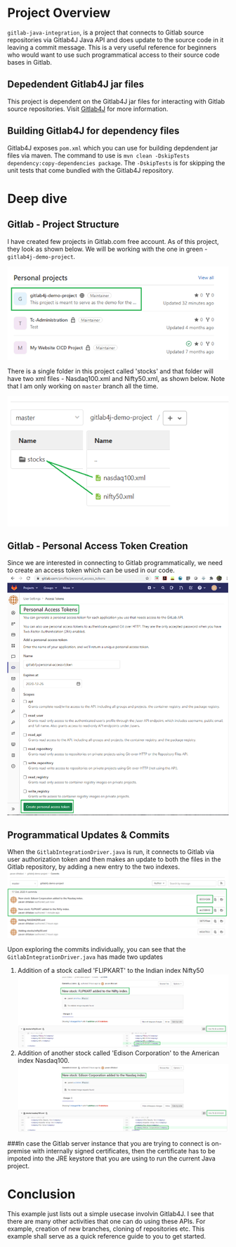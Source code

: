 # Project Overview
`gitlab-java-integration`, is a project that connects to Gitlab source repositories via Gitlab4J Java API and does update to the source code in it leaving a commit message. This is a very useful reference for beginners who would want to use such programmatical access to their source code bases in Gitlab.

## Depedendent Gitlab4J jar files
This project is dependent on the Gitlab4J jar files for interacting with Gitlab source repositories. Visit [Gitlab4J](https://github.com/gitlab4j/gitlab4j-api) for more information.

## Building Gitlab4J for dependency files
Gitlab4J exposes `pom.xml` which you can use for building depdendent jar files via maven. The command to use is `mvn clean -DskipTests dependency:copy-dependencies package`. The `-DskipTests` is for skipping the unit tests that come bundled with the Gitlab4J repository.

# Deep dive

## Gitlab - Project Structure
I have created few projects in Gitlab.com free account. As of this project, they look as shown below. We will be working with the one in green - `gitlab4j-demo-project`.

![My Gitlab Projects List](images/gitlab-projects-overview.png)

There is a single folder in this project called 'stocks' and that folder will have two xml files - Nasdaq100.xml and Nifty50.xml, as shown below. 
Note that I am only working on `master` branch all the time.

![Gitlab Project Structure](images/gitlab-project-files-overview.png)

## Gitlab - Personal Access Token Creation
Since we are interested in connecting to Gitlab programmatically, we need to create an access token which can be used in our code. 
![Personal Access Token Creation](images/gitlab-personal-access-token-creation.png)

## Programmatical Updates & Commits
When the `GitlabIntegrationDriver.java` is run, it connects to Gitlab via user authorization token and then makes an update to both the files in the Gitlab repository, by adding a new entry to the two indexes.
![Commit Messages](images/gitlab-programatical-commits.png)

Upon exploring the commits individually, you can see that the `GitlabIntegrationDriver.java` has made two updates
1. Addition of a stock called 'FLIPKART' to the Indian index Nifty50
![Add Flipkar to Nifty50](images/gitlab-adding-flipkart-stock-to-nifty.png)
2. Addition of another stock called 'Edison Corporation' to the American index Nasdaq100.
![Add Flipkar to Nasdaq100](images/gitlab-adding-edison-stock-to-nasdaq.png)

###In case the Gitlab server instance that you are trying to connect is on-premise with internally signed certificates, then the certificate has to be impoted into the JRE keystore that you are using to run the current Java project.

# Conclusion
This example just lists out a simple usecase involvin Gitlab4J. I see that there are many other activities that one can do using these APIs. For example, creation of new branches, cloning of repositories etc. This example shall serve as a quick reference guide to you to get started.
